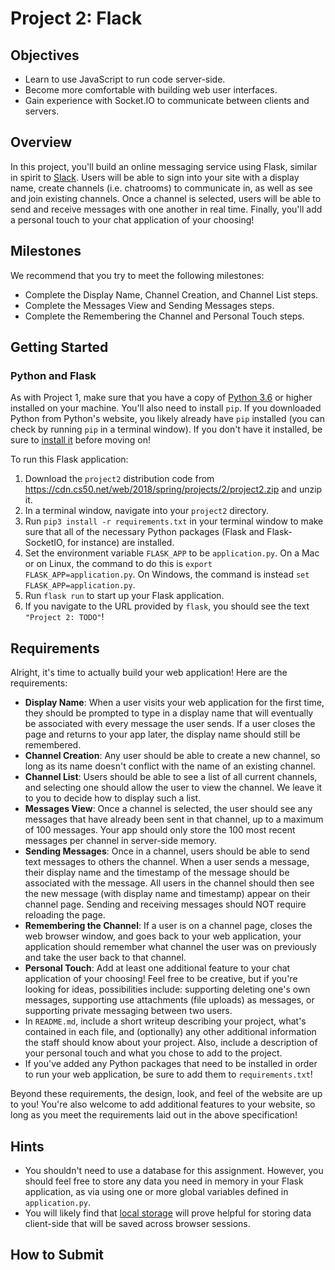 # Project 2: Flack

## Objectives

* Learn to use JavaScript to run code server-side.
* Become more comfortable with building web user interfaces.
* Gain experience with Socket.IO to communicate between clients and servers.

## Overview

In this project, you'll build an online messaging service using Flask, similar
in spirit to [Slack](https://slack.com/). Users will be able to sign into your
site with a display name, create channels (i.e. chatrooms) to communicate in,
as well as see and join existing channels. Once a channel is selected, users
will be able to send and receive messages with one another in real time.
Finally, you'll add a personal touch to your chat application of your choosing!

## Milestones

We recommend that you try to meet the following milestones:

* Complete the Display Name, Channel Creation, and Channel List steps.
* Complete the Messages View and Sending Messages steps.
* Complete the Remembering the Channel and Personal Touch steps.

## Getting Started

### Python and Flask

As with Project 1, make sure  that you have  a copy of [Python
3.6](https://www.python.org/downloads/) or higher installed on your machine.
You'll also need to install `pip`. If you downloaded Python from Python's
website, you likely already have `pip` installed (you can check by running
`pip` in a terminal window). If you don't have it installed, be sure to
[install it](https://pip.pypa.io/en/stable/installing/) before moving on!

To run this Flask application:

1. Download the `project2` distribution code from https://cdn.cs50.net/web/2018/spring/projects/2/project2.zip and unzip it.
2. In a terminal window, navigate into your `project2` directory.
3. Run `pip3 install -r requirements.txt` in your terminal window to make sure
   that all of the necessary Python packages (Flask and Flask-SocketIO, for
   instance) are installed.
4. Set the environment variable `FLASK_APP` to be `application.py`. On a Mac or
   on Linux, the command to do this is `export FLASK_APP=application.py`. On
   Windows, the command is instead `set FLASK_APP=application.py`.
5. Run `flask run` to start up your Flask application.
6. If you navigate to the URL provided by `flask`, you should see the text
   `"Project 2: TODO"`!

## Requirements

Alright, it's time to actually build your web application! Here are the
requirements:

* **Display Name**: When a user visits your web application for the first time,
  they should be prompted to type in a display name that will eventually be
  associated with every message the user sends. If a user closes the page and
  returns to your app later, the display name should still be remembered.
* **Channel Creation**: Any user should be able to create a new channel, so long
  as its name doesn't conflict with the name of an existing channel.
* **Channel List**: Users should be able to see a list of all current channels,
  and selecting one should allow the user to view the channel. We leave it to
  you to decide how to display such a list.
* **Messages View**: Once a channel is selected, the user should see any
  messages that have already been sent in that channel, up to a maximum of 100
  messages. Your app should only store the 100 most recent messages per channel
  in server-side memory.
* **Sending Messages**: Once in a channel, users should be able to send text
  messages to others the channel. When a user sends a message, their display
  name and the timestamp of the message should be associated with the message.
  All users in the channel should then see the new message (with display name
  and timestamp) appear on their channel page. Sending and receiving messages
  should NOT require reloading the page.
* **Remembering the Channel**: If a user is on a channel page, closes the web
  browser window, and goes back to your web application, your application should
  remember what channel the user was on previously and take the user back to
  that channel.
* **Personal Touch**: Add at least one additional feature to your chat application
  of your choosing! Feel free to be creative, but if you're looking for ideas,
  possibilities include: supporting deleting one's own messages, supporting use
  attachments (file uploads) as messages, or supporting private messaging
  between two users.
* In `README.md`, include a short writeup describing your project, what's
  contained in each file, and (optionally) any other additional information the
  staff should know about your project. Also, include a description of your
  personal touch and what you chose to add to the project.
* If you've added any Python packages that need to be installed in order to run
  your web application, be sure to add them to `requirements.txt`!

Beyond these requirements, the design, look, and feel of the website are up to
you! You're also welcome to add additional features to your website, so long as
you meet the requirements laid out in the above specification!

## Hints

* You shouldn't need to use a database for this assignment. However, you should
  feel free to store any data you need in memory in your Flask application, as
  via using one or more global variables defined in `application.py`.
* You will likely find that [local
  storage](https://developer.mozilla.org/en-US/docs/Web/API/Window/localStorage)
  will prove helpful for storing data client-side that will be saved across
  browser sessions.

## How to Submit

<!-- 1. Using [Git](https://git-scm.com/downloads), push your work to `https://github.com/submit50/USERNAME.git`, where `USERNAME` is your GitHub username, on a branch called `cs50/web/2018/x/projects/2` or, if you've installed [`submit50`](https://cs50.readthedocs.io/submit50/), execute

   ```
   submit50 cs50/web/2018/x/projects/2
   ```

   instead.
1. [Record a 1- to 5-minute screencast](https://www.howtogeek.com/205742/how-to-record-your-windows-mac-linux-android-or-ios-screen/) in which you demonstrate your app's functionality and/or walk viewers through your code. [Upload that video to YouTube](https://www.youtube.com/upload) (as unlisted or public, but not private) or somewhere else.
1. [Submit this form](https://forms.cs50.io/35643afd-5a3b-4482-bcec-ddbc61af297f). -->
